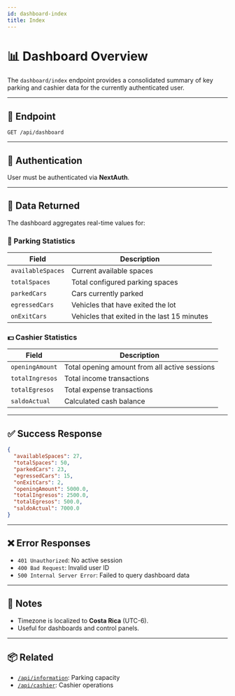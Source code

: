```yaml
---
id: dashboard-index
title: Index
---
```


# 📊 Dashboard Overview

The `dashboard/index` endpoint provides a consolidated summary of key parking and cashier data for the currently authenticated user.

---

## 📍 Endpoint

```http
GET /api/dashboard
```

---

## 🔐 Authentication

User must be authenticated via **NextAuth**.

---

## 🧾 Data Returned

The dashboard aggregates real-time values for:

### 🚗 Parking Statistics

| Field             | Description                                 |
| ----------------- | ------------------------------------------- |
| `availableSpaces` | Current available spaces                    |
| `totalSpaces`     | Total configured parking spaces             |
| `parkedCars`      | Cars currently parked                       |
| `egressedCars`    | Vehicles that have exited the lot           |
| `onExitCars`      | Vehicles that exited in the last 15 minutes |

### 💵 Cashier Statistics

| Field           | Description                                   |
| --------------- | --------------------------------------------- |
| `openingAmount` | Total opening amount from all active sessions |
| `totalIngresos` | Total income transactions                     |
| `totalEgresos`  | Total expense transactions                    |
| `saldoActual`   | Calculated cash balance                       |

---

## ✅ Success Response

```json
{
  "availableSpaces": 27,
  "totalSpaces": 50,
  "parkedCars": 23,
  "egressedCars": 15,
  "onExitCars": 2,
  "openingAmount": 5000.0,
  "totalIngresos": 2500.0,
  "totalEgresos": 500.0,
  "saldoActual": 7000.0
}
```

---

## ❌ Error Responses

- `401 Unauthorized`: No active session
- `400 Bad Request`: Invalid user ID
- `500 Internal Server Error`: Failed to query dashboard data

---

## 📝 Notes

- Timezone is localized to **Costa Rica** (UTC-6).
- Useful for dashboards and control panels.

---

## 📦 Related

- [`/api/information`](../information/index.md): Parking capacity
- [`/api/cashier`](../cashier/index.md): Cashier operations
